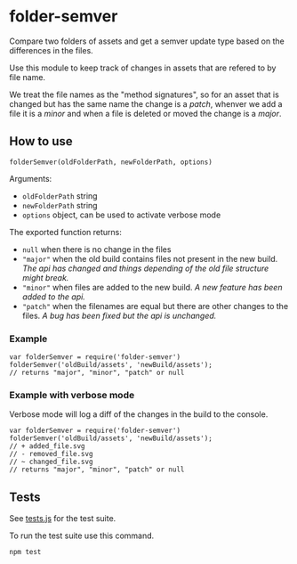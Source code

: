 # folder-semver

Compare two folders of assets and get a semver update type based on the differences in the files.

Use this module to keep track of changes in assets that are refered to  by file name. 

We treat the file names as the "method signatures", so for an asset that is changed but has the same name the change is a _patch_, whenver we add a file it is a _minor_ and when a file is deleted or moved the change is a _major_.


## How to use


`folderSemver(oldFolderPath, newFolderPath, options)`

Arguments:

- `oldFolderPath` string 
- `newFolderPath` string 
- `options` object, can be used to activate verbose mode


The exported function returns:

- `null` when there is no change in the files
- `"major"` when the old build contains files not present in the new build. _The api has changed and things depending of the old file structure might break._
- `"minor"` when files are added to the new build. _A new feature has been added to the api._  
- `"patch"` when the filenames are equal but there are other changes to the files. _A bug has been fixed but the api is unchanged._


### Example

	var folderSemver = require('folder-semver')
	folderSemver('oldBuild/assets', 'newBuild/assets');
	// returns "major", "minor", "patch" or null

### Example with verbose mode

Verbose mode will log a diff of the changes in the build to the console. 

	var folderSemver = require('folder-semver')
	folderSemver('oldBuild/assets', 'newBuild/assets');
	// + added_file.svg
	// - removed_file.svg
	// ~ changed_file.svg
	// returns "major", "minor", "patch" or null
	

## Tests

See [tests.js](https://github.com/svnv/folder-semver/blob/master/tests.js) for the test suite.

To run the test suite use this command.

	npm test
